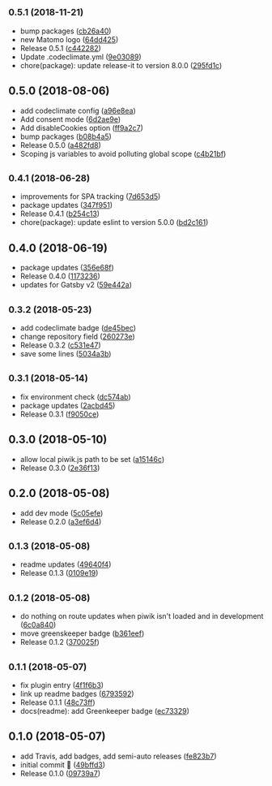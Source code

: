## <small>0.5.1 (2018-11-21)</small>

* bump packages ([cb26a40](https://github.com/kremalicious/gatsby-plugin-matomo/commit/cb26a40))
* new Matomo logo ([64dd425](https://github.com/kremalicious/gatsby-plugin-matomo/commit/64dd425))
* Release 0.5.1 ([c442282](https://github.com/kremalicious/gatsby-plugin-matomo/commit/c442282))
* Update .codeclimate.yml ([9e03089](https://github.com/kremalicious/gatsby-plugin-matomo/commit/9e03089))
* chore(package): update release-it to version 8.0.0 ([295fd1c](https://github.com/kremalicious/gatsby-plugin-matomo/commit/295fd1c))



## 0.5.0 (2018-08-06)

* add codeclimate config ([a96e8ea](https://github.com/kremalicious/gatsby-plugin-matomo/commit/a96e8ea))
* Add consent mode ([6d2ae9e](https://github.com/kremalicious/gatsby-plugin-matomo/commit/6d2ae9e))
* Add disableCookies option ([ff9a2c7](https://github.com/kremalicious/gatsby-plugin-matomo/commit/ff9a2c7))
* bump packages ([b08b4a5](https://github.com/kremalicious/gatsby-plugin-matomo/commit/b08b4a5))
* Release 0.5.0 ([a482fd8](https://github.com/kremalicious/gatsby-plugin-matomo/commit/a482fd8))
* Scoping js variables to avoid polluting global scope ([c4b21bf](https://github.com/kremalicious/gatsby-plugin-matomo/commit/c4b21bf))



## <small>0.4.1 (2018-06-28)</small>

* improvements for SPA tracking ([7d653d5](https://github.com/kremalicious/gatsby-plugin-matomo/commit/7d653d5))
* package updates ([347f951](https://github.com/kremalicious/gatsby-plugin-matomo/commit/347f951))
* Release 0.4.1 ([b254c13](https://github.com/kremalicious/gatsby-plugin-matomo/commit/b254c13))
* chore(package): update eslint to version 5.0.0 ([bd2c161](https://github.com/kremalicious/gatsby-plugin-matomo/commit/bd2c161))



## 0.4.0 (2018-06-19)

* package updates ([356e68f](https://github.com/kremalicious/gatsby-plugin-matomo/commit/356e68f))
* Release 0.4.0 ([1173236](https://github.com/kremalicious/gatsby-plugin-matomo/commit/1173236))
* updates for Gatsby v2 ([59e442a](https://github.com/kremalicious/gatsby-plugin-matomo/commit/59e442a))



## <small>0.3.2 (2018-05-23)</small>

* add codeclimate badge ([de45bec](https://github.com/kremalicious/gatsby-plugin-matomo/commit/de45bec))
* change repository field ([260273e](https://github.com/kremalicious/gatsby-plugin-matomo/commit/260273e))
* Release 0.3.2 ([c531e47](https://github.com/kremalicious/gatsby-plugin-matomo/commit/c531e47))
* save some lines ([5034a3b](https://github.com/kremalicious/gatsby-plugin-matomo/commit/5034a3b))



## <small>0.3.1 (2018-05-14)</small>

* fix environment check ([dc574ab](https://github.com/kremalicious/gatsby-plugin-matomo/commit/dc574ab))
* package updates ([2acbd45](https://github.com/kremalicious/gatsby-plugin-matomo/commit/2acbd45))
* Release 0.3.1 ([f9050ce](https://github.com/kremalicious/gatsby-plugin-matomo/commit/f9050ce))



## 0.3.0 (2018-05-10)

* allow local piwik.js path to be set ([a15146c](https://github.com/kremalicious/gatsby-plugin-matomo/commit/a15146c))
* Release 0.3.0 ([2e36f13](https://github.com/kremalicious/gatsby-plugin-matomo/commit/2e36f13))



## 0.2.0 (2018-05-08)

* add dev mode ([5c05efe](https://github.com/kremalicious/gatsby-plugin-matomo/commit/5c05efe))
* Release 0.2.0 ([a3ef6d4](https://github.com/kremalicious/gatsby-plugin-matomo/commit/a3ef6d4))



## <small>0.1.3 (2018-05-08)</small>

* readme updates ([49640f4](https://github.com/kremalicious/gatsby-plugin-matomo/commit/49640f4))
* Release 0.1.3 ([0109e19](https://github.com/kremalicious/gatsby-plugin-matomo/commit/0109e19))



## <small>0.1.2 (2018-05-08)</small>

* do nothing on route updates when piwik isn't loaded and in development ([6c0a840](https://github.com/kremalicious/gatsby-plugin-matomo/commit/6c0a840))
* move greenskeeper badge ([b361eef](https://github.com/kremalicious/gatsby-plugin-matomo/commit/b361eef))
* Release 0.1.2 ([370025f](https://github.com/kremalicious/gatsby-plugin-matomo/commit/370025f))



## <small>0.1.1 (2018-05-07)</small>

* fix plugin entry ([4f1f6b3](https://github.com/kremalicious/gatsby-plugin-matomo/commit/4f1f6b3))
* link up readme badges ([6793592](https://github.com/kremalicious/gatsby-plugin-matomo/commit/6793592))
* Release 0.1.1 ([48c73ff](https://github.com/kremalicious/gatsby-plugin-matomo/commit/48c73ff))
* docs(readme): add Greenkeeper badge ([ec73329](https://github.com/kremalicious/gatsby-plugin-matomo/commit/ec73329))



## 0.1.0 (2018-05-07)

* add Travis, add badges, add semi-auto releases ([fe823b7](https://github.com/kremalicious/gatsby-plugin-matomo/commit/fe823b7))
* initial commit 🍹 ([49bffd3](https://github.com/kremalicious/gatsby-plugin-matomo/commit/49bffd3))
* Release 0.1.0 ([09739a7](https://github.com/kremalicious/gatsby-plugin-matomo/commit/09739a7))



